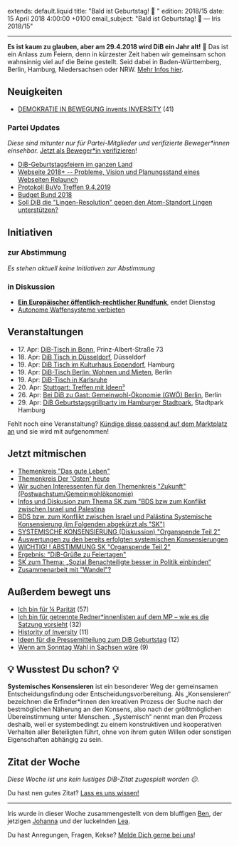 extends: default.liquid
title: "Bald ist Geburtstag! 🎉 "
edition: 2018/15
date: 15 April 2018 4:00:00 +0100
email_subject: "Bald ist Geburtstag! 🎉 — Iris 2018/15"

---
**Es ist kaum zu glauben, aber am 29.4.2018 wird DiB ein Jahr alt!** 🎂 
Das ist ein Anlass zum Feiern, denn in kürzester Zeit haben wir gemeinsam schon wahnsinnig viel auf die Beine gestellt. Seid dabei in Baden-Württemberg, Berlin, Hamburg, Niedersachsen oder NRW. [Mehr Infos hier](https://marktplatz.dib.de/t/dib-geburtstagsfeiern-im-ganzen-land/20727).

## Neuigkeiten

 - [DEMOKRATIE IN BEWEGUNG invents INVERSITY](https://marktplatz.dib.de/t/demokratie-in-bewegung-invents-inversity/20468) (41)


### Partei Updates

_Diese sind mitunter nur für Partei-Mitglieder und verifizierte Beweger\*innen einsehbar._ [Jetzt als Beweger\*in verifizieren](https://dib.de/bewegerin-werden/)!

 - [DiB-Geburtstagsfeiern im ganzen Land](https://marktplatz.dib.de/t/dib-geburtstagsfeiern-im-ganzen-land/20727)
 - [Webseite 2018+ -- Probleme, Vision und Planungsstand eines Webseiten Relaunch](https://marktplatz.dib.de/t/webseite-2018-probleme-vision-und-planungsstand-eines-webseiten-relaunch/20616)
 - [Protokoll BuVo Treffen 9.4.2019](https://marktplatz.dib.de/t/protokoll-buvo-treffen-9-4-2019/20585)
 - [Budget Bund 2018](https://marktplatz.dib.de/t/budget-bund-2018/20097)
 - [Soll DiB die "Lingen-Resolution" gegen den Atom-Standort Lingen unterstützen?](https://marktplatz.dib.de/t/soll-dib-die-lingen-resolution-gegen-den-atom-standort-lingen-unterstuetzen/20041)

## Initiativen

### zur Abstimmung
_Es stehen aktuell keine Initiativen zur Abstimmung_

### in Diskussion
 - **[Ein Europäischer öffentlich-rechtlicher Rundfunk](https://abstimmen.dib.de/initiative/188-ein-europaischer-offentlich-rechtlicher-rundfunk)**, endet Dienstag
 - [Autonome Waffensysteme verbieten](https://abstimmen.dib.de/initiative/186-autonome-waffensysteme-verbieten)


## Veranstaltungen

 - 17.&nbsp;Apr: [DiB-Tisch in Bonn](https://marktplatz.dib.de/t/dib-tisch-in-bonn/20411), Prinz-Albert-Straße 73
 - 18.&nbsp;Apr: [DiB Tisch in Düsseldorf](https://marktplatz.dib.de/t/dib-tisch-in-duesseldorf-april-2018/20077), Düsseldorf 
 - 19.&nbsp;Apr: [DiB Tisch im Kulturhaus Eppendorf](https://marktplatz.dib.de/t/dib-tisch-im-kulturhaus-eppendorf/20549), Hamburg
 - 19.&nbsp;Apr: [ DiB-Tisch Berlin: Wohnen und Mieten](https://marktplatz.dib.de/t/19-04-2018-dib-tisch-berlin-wohnen-und-mieten/20675), Berlin
 - 19.&nbsp;Apr: [DiB-Tisch in Karlsruhe](https://marktplatz.dib.de/t/dib-tisch-in-karlsruhe-am-donnerstag-den-19-april-2018/20583) 
 - 20.&nbsp;Apr: [Stuttgart: Treffen mit Ideen³](https://marktplatz.dib.de/t/4-20-stuttgart-treffen-mit-ideen/20397)
 - 26.&nbsp;Apr: [Bei DiB zu Gast: Gemeinwohl-Ökonomie (GWÖ) Berlin](https://marktplatz.dib.de/t/26-04-18-bei-dib-zu-gast-gemeinwohl-oekonomie-gwoe-berlin/20555), Berlin
 - 29.&nbsp;Apr: [DiB Geburtstagsgrillparty im Hamburger Stadtpark](https://marktplatz.dib.de/t/dib-geburtstagsgrillparty-im-hamburger-stadtpark/20425), Stadtpark Hamburg

Fehlt noch eine Veranstaltung? [Kündige diese passend auf dem Marktplatz an](https://marktplatz.dib.de/t/veranstaltungen-fuer-iris-ankuendigen/11128?source_topic_id=2720) und sie wird mit aufgenommen!

## Jetzt mitmischen

 - [Themenkreis "Das gute Leben"](https://marktplatz.dib.de/t/themenkreis-das-gute-leben/20341)
 - [Themenkreis Der 'Osten' heute](https://marktplatz.dib.de/t/themenkreis-der-osten-heute/20162)
 - [Wir suchen Interessenten für den Themenkreis "Zukunft" (Postwachstum/Gemeinwohlökonomie)](https://marktplatz.dib.de/t/wir-suchen-interessenten-fuer-den-themenkreis-zukunft-postwachstum-gemeinwohloekonomie/16439)
 - [Infos und Diskusion zum Thema SK zum "BDS bzw zum Konflikt zwischen Israel und Palestina](https://marktplatz.dib.de/t/infosund-diskusion-zum-thema-sk-zum-bds-bzw-zum-konflikt-zwischen-israel-und-palestina/20677)
 - [BDS bzw. zum Konflikt zwischen Israel und Palästina Systemische Konsensierung (im Folgenden abgekürzt als "SK")](https://marktplatz.dib.de/t/bds-bzw-zum-konflikt-zwischen-israel-und-palaestina-systemische-konsensierung-im-folgenden-abgekuerzt-als-sk/20481)
 - [SYSTEMISCHE KONSENSIERUNG (Diskussion) "Organspende Teil 2"](https://marktplatz.dib.de/t/loudspeaker-systemische-konsensierung-diskussion-organspende-teil-2/17624)
 - [Auswertungen zu den bereits erfolgten systemischen Konsensierungen](https://marktplatz.dib.de/t/auswertungen-zu-den-bereits-erfolgten-systemischen-konsensierungen/17568)
 - [WICHTIG! ! ABSTIMMUNG SK "Organspende Teil 2"](https://marktplatz.dib.de/t/loudspeaker-wichtig-abstimmung-sk-organspende-teil-2/17566)
 - [Ergebnis: "DiB-Grüße zu Feiertagen"](https://marktplatz.dib.de/t/ergebnis-dib-gruesse-zu-feiertagen/15440)
 - [SK zum Thema: „Sozial Benachteiligte besser in Politik einbinden“](https://marktplatz.dib.de/t/sk-zum-thema-sozial-benachteiligte-besser-in-politik-einbinden/13210)
 - [Zusammenarbeit mit "Wandel"?](https://marktplatz.dib.de/t/zusammenarbeit-mit-wandel/20335)


## Außerdem bewegt uns

 - [Ich bin für &frac14; Parität](https://marktplatz.dib.de/t/ich-bin-fuer-1-4-paritaet/20564) (57)
 - [Ich bin für getrennte Redner*innenlisten auf dem MP &ndash; wie es die Satzung vorsieht](https://marktplatz.dib.de/t/ich-bin-fuer-getrennte-redner-innenlisten-auf-dem-mp-wie-es-die-satzung-vorsieht/20713) (32)
 - [Histority of Inversity](https://marktplatz.dib.de/t/histority-of-inversity/20514) (11)
 - [Ideen für die Pressemitteilung zum DiB Geburtstag](https://marktplatz.dib.de/t/ideen-fuer-die-pressemitteilung-zum-dib-geburtstag/20627) (12)
 - [Wenn am Sonntag Wahl in Sachsen wäre](https://marktplatz.dib.de/t/wenn-am-sonntag-wahl-in-sachsen-waere/20542) (9)

## 💡 Wusstest Du schon? 💡

**Systemisches Konsensieren** ist ein besonderer Weg der gemeinsamen Entscheidungsfindung oder Entscheidungsvorbereitung. Als „Konsensieren“ bezeichnen die Erfinder\*innen den kreativen Prozess der Suche nach der bestmöglichen Näherung an den Konsens, also nach der größtmöglichen Übereinstimmung unter Menschen. „Systemisch“ nennt man den Prozess deshalb, weil er systembedingt zu einem konstruktiven und kooperativen Verhalten aller Beteiligten führt, ohne von ihrem guten Willen oder sonstigen Eigenschaften abhängig zu sein.

## Zitat der Woche
_Diese Woche ist uns kein lustiges DiB-Zitat zugespielt worden ☹._

Du hast nen gutes Zitat? [Lass es uns wissen!](https://marktplatz.dib.de/t/lustige-dib-zitate/10175)


---

Iris wurde in dieser Woche zusammengestellt von dem bluffigen [Ben](https://marktplatz.dib.de/u/Ben/), der jetzigen [Johanna](https://marktplatz.dib.de/u/Johanna/) und der luckelnden [Lea](https://marktplatz.dib.de/u/Leia/).

Du hast Anregungen, Fragen, Kekse? [Melde Dich gerne bei uns](https://marktplatz.dib.de/t/neu-iris-die-woechtliche-zusammenfasssung-zum-sonntagsbrunch/10990)!

